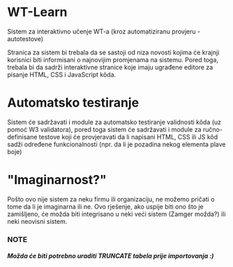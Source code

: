 # WT-Learn
Sistem za interaktivno učenje WT-a (kroz automatiziranu provjeru - autotestove)

Stranica za sistem bi trebala da se sastoji od niza novosti kojima će krajnji korisnici biti informisani
o najnovijim promjenama na sistemu. Pored toga, trebala bi da sadrži interaktivne stranice koje imaju
ugrađene editore za pisanje HTML, CSS i JavaScript kôda.

# Automatsko testiranje
Sistem će sadržavati i module za automatsko testiranje validnosti kôda (uz pomoć W3 validatora), pored toga
sistem će sadržavati i module za ručno-definisane testove koji će provjeravati da li napisani HTML,
CSS ili JS kôd sadži određene funkcionalnosti (npr. da li je pozadina nekog elementa plave boje)

# "Imaginarnost?"
Pošto ovo nije sistem za neku firmu ili organizaciju, ne možemo pričati o tome da li je imaginarna ili ne.
Ovo rješenje, ako uspije biti ono što je zamišljeno, će možda biti integrisano u neki veći sistem (Zamger možda?) ili neki neovisni sistem.

### NOTE
##### Možda će biti potrebno uraditi **TRUNCATE** tabela prije importovanja :)
